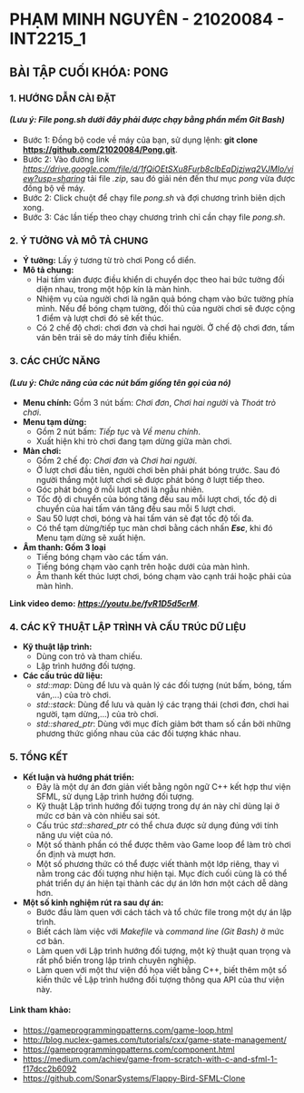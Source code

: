 # PHẠM MINH NGUYÊN - 21020084 - INT2215_1

## BÀI TẬP CUỐI KHÓA: PONG


### 1. HƯỚNG DẪN CÀI ĐẶT 
#### *(Lưu ý: File *pong.sh* dưới đây phải được chạy bằng phần mềm Git Bash)*
 * Bước 1: Đồng bộ code về máy của bạn, sử dụng lệnh:
      **git clone https://github.com/21020084/Pong.git**.
 * Bước 2: Vào đường link *https://drive.google.com/file/d/1fQiOEtSXu8Furb8clbEqDjzjwq2VJMIo/view?usp=sharing* tải file *.zip*, sau đó giải nén đến thư mục *pong* vừa được đồng bộ về máy.
 * Bước 2: Click chuột để chạy file *pong.sh* và đợi chương trình biên dịch xong.
 * Bước 3: Các lần tiếp theo chạy chương trình chỉ cần chạy file *pong.sh*.


### 2. Ý TƯỞNG VÀ MÔ TẢ CHUNG
* **Ý tưởng:**
  Lấy ý tương từ trò chơi Pong cổ diển.
* **Mô tả chung:**
  - Hai tấm ván được điều khiển di chuyển dọc theo hai bức tường đối diện nhau, trong một hộp kín là màn hình.
  - Nhiệm vụ của người chơi là ngăn quả bóng chạm vào bức tường phía mình. Nếu để bóng chạm tường, đối thủ của người chơi sẽ được cộng 1 điểm và lượt chơi đó sẽ kết thúc.
  - Có 2 chế độ chơi: chơi đơn và chơi hai người. Ở chế độ chơi đơn, tấm ván bên trái sẽ do máy tính điều khiển.


### 3. CÁC CHỨC NĂNG
#### *(Lưu ý: Chức năng của các nút bấm giống tên gọi của nó)*
* **Menu chính:**
  Gồm 3 nút bấm: *Chơi đơn*, *Chơi hai người* và *Thoát trò chơi*.
* **Menu tạm dừng:**
  - Gồm 2 nút bấm: *Tiếp tục* và *Về menu chính*.
  - Xuất hiện khi trò chơi đang tạm dừng giữa màn chơi.  
* **Màn chơi:**
  - Gồm 2 chế đọ: *Chơi đơn* và *Chơi hai người*.
  - Ở lượt chơi đầu tiên, người chơi bên phải phát bóng trước. Sau đó người thắng một lượt chơi sẽ được phát bóng ở lượt tiếp theo.
  - Góc phát bóng ở mỗi lượt chơi là ngẫu nhiên.
  - Tốc độ di chuyển của bóng tăng đều sau mỗi lượt chơi, tốc độ di chuyển của hai tấm ván tăng đều sau mỗi 5 lượt chơi. 
  - Sau 50 lượt chơi, bóng và hai tấm ván sẽ đạt tốc độ tối đa.
  - Có thể tạm dừng/tiếp tục màn chơi bằng cách nhấn ***Esc***, khi đó Menu tạm dừng sẽ xuất hiện.
* **Âm thanh: Gồm 3 loại**
  - Tiếng bóng chạm vào các tấm ván.
  - Tiếng bóng chạm vào cạnh trên hoặc dưới của màn hình.
  - Âm thanh kết thúc lượt chơi, bóng chạm vào cạnh trái hoặc phải của màn hình.

**Link video demo:** ***https://youtu.be/fvR1D5d5crM***.

### 4. CÁC KỸ THUẬT LẬP TRÌNH VÀ CẤU TRÚC DỮ LIỆU 
* **Kỹ thuật lập trình:**
  - Dùng con trỏ và tham chiếu.
  - Lập trình hướng đối tượng.
* **Các cấu trúc dữ liệu:**
  - *std::map*:  Dùng để lưu và quản lý các đối tượng (nút bấm, bóng, tấm ván,...) của trò chơi. 
  - *std::stack*:  Dùng để lưu và quản lý các trạng thái (chơi đơn, chơi hai người, tạm dừng,...) của trò chơi.
  - *std::shared_ptr*:  Dùng với mục đích giảm bớt tham số cần bởi những phương thức giống nhau của các đối tượng khác nhau.
### 5. TỔNG KẾT
* **Kết luận và hướng phát triển:**
  - Đây là một dự án đơn giản viết bằng ngôn ngữ C++ kết hợp thư viện SFML, sử dụng Lập trình hướng đối tượng.
  - Kỹ thuật Lập trình hướng đối tượng trong dự án này chỉ dùng lại ở mức cơ bản và còn nhiều sai sót.
  - Cấu trúc *std::shared_ptr* có thể chưa được sử dụng đúng với tính năng ưu việt của nó.
  - Một số thành phần có thể được thêm vào Game loop để làm trò chơi ổn định và mượt hơn.
  - Một số phương thức có thể được viết thành một lớp riêng, thay vì nằm trong các đối tượng như hiện tại. Mục đích cuối cùng là có thể phát triển dự án hiện tại thành các dự án lớn hơn một cách dễ dàng hơn.
* **Một số kinh nghiệm rút ra sau dự án:**
  - Bước đầu làm quen với cách tách và tổ chức file trong một dự án lập trình.
  - Biết cách làm việc với *Makefile* và *command line (Git Bash)* ở mức cơ bản. 
  - Làm quen với Lập trình hướng đối tượng, một kỹ thuật quan trọng và rất phổ biến trong lập trình chuyên nghiệp.
  - Làm quen với một thư viện đồ họa viết bằng C++, biết thêm một số kiến thức về Lập trình hướng đối tượng thông qua API của thư viện này.


#### Link tham khảo:
* https://gameprogrammingpatterns.com/game-loop.html
* http://blog.nuclex-games.com/tutorials/cxx/game-state-management/
* https://gameprogrammingpatterns.com/component.html
* https://medium.com/achiev/game-from-scratch-with-c-and-sfml-1-f17dcc2b6092
* https://github.com/SonarSystems/Flappy-Bird-SFML-Clone
